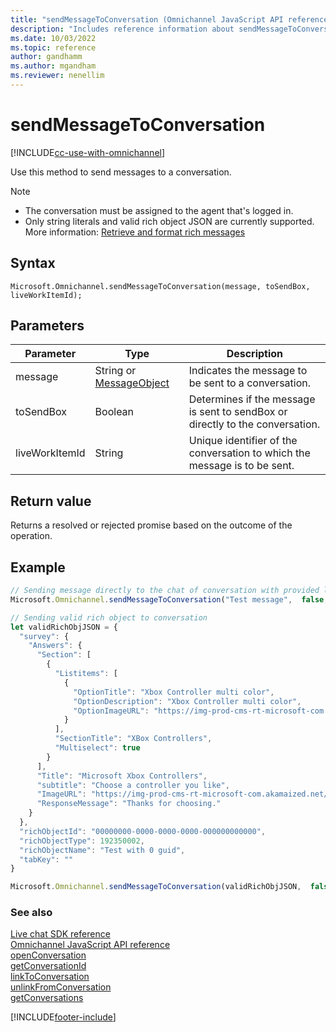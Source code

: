 ```yaml
---
title: "sendMessageToConversation (Omnichannel JavaScript API reference) | MicrosoftDocs"
description: "Includes reference information about sendMessageToConversation method, syntax, and parameters in Omnichannel JavaScript API reference."
ms.date: 10/03/2022
ms.topic: reference
author: gandhamm
ms.author: mgandham
ms.reviewer: nenellim
---
```

# sendMessageToConversation

[!INCLUDE[cc-use-with-omnichannel](../../../../includes/cc-use-with-omnichannel.md)]

Use this method to send messages to a conversation.  

> [!Note]
> - The conversation must be assigned to the agent that's logged in.
> - Only string literals and valid rich object JSON are currently supported. More information: [Retrieve and format rich messages](message-object.md) 

## Syntax

`Microsoft.Omnichannel.sendMessageToConversation(message, toSendBox, liveWorkItemId);`

## Parameters

| Parameter         | Type    | Description |
| ----------------- | ------- | ----------- |
| message           | String or [MessageObject](message-object.md)   | Indicates the message to be sent to a conversation. | 
| toSendBox         | Boolean  | Determines if the message is sent to sendBox or directly to the conversation. |
| liveWorkItemId    | String  | Unique identifier of the conversation to which the message is to be sent. |

## Return value

Returns a resolved or rejected promise based on the outcome of the operation. 

## Example

```javascript
// Sending message directly to the chat of conversation with provided liveWorkItemId
Microsoft.Omnichannel.sendMessageToConversation("Test message",  false, "00000000-0000-0000-0000-000000000000");
```

```javascript
// Sending valid rich object to conversation
let validRichObjJSON = {
  "survey": {
    "Answers": {
      "Section": [
        {
          "Listitems": [
            {
              "OptionTitle": "Xbox Controller multi color",
              "OptionDescription": "Xbox Controller multi color",
              "OptionImageURL": "https://img-prod-cms-rt-microsoft-com.akamaized.net/cms/api/am/imageFileData/RWwBPt?ver=d74f&w=270&h=222&q=90&m=6&p=48&b=%23FFFFFFFF&f=png&o=f&aim=true"
            }
          ],
          "SectionTitle": "XBox Controllers",
          "Multiselect": true
        }
      ],
      "Title": "Microsoft Xbox Controllers",
      "subtitle": "Choose a controller you like",
      "ImageURL": "https://img-prod-cms-rt-microsoft-com.akamaized.net/cms/api/am/imageFileData/RE2XP73?ver=7371&w=270&h=222&q=90&m=6&p=48&b=%23FFFFFFFF&f=png&o=f&aim=true",
      "ResponseMessage": "Thanks for choosing."
    }
  },
  "richObjectId": "00000000-0000-0000-0000-000000000000",
  "richObjectType": 192350002,
  "richObjectName": "Test with 0 guid",
  "tabKey": ""
}

Microsoft.Omnichannel.sendMessageToConversation(validRichObjJSON,  false);
```

### See also

[Live chat SDK reference](../../omnichannel-reference.md)  
[Omnichannel JavaScript API reference](../../omnichannel-api-reference.md)  
[openConversation](openConversation.md)  
[getConversationId](getConversationId.md)  
[linkToConversation](linkToConversation.md)  
[unlinkFromConversation](unlinkFromConversation.md)  
[getConversations](getConversations.md)  

[!INCLUDE[footer-include](../../../../includes/footer-banner.md)]
